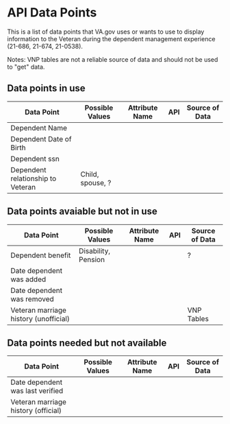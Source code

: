 # API Data Points

This is a list of data points that VA.gov uses or wants to use to display information to the Veteran during the dependent management experience (21-686, 21-674, 21-0538).

Notes: VNP tables are not a reliable source of data and should not be used to "get" data.

## Data points in use

| Data Point                       | Possible Values     | Attribute Name     | API | Source of Data |
| -------------------------------- | ------------------- |------------------- | --- | -------------- |
| Dependent Name                   |                     |                    |     |                |
| Dependent Date of Birth          |                     |                    |     |                |
| Dependent ssn                    |                     |                    |     |                |
| Dependent relationship to Veteran| Child, spouse, ?    |                    |     |                |



## Data points avaiable but not in use

| Data Point                           | Possible Values     | Attribute Name     | API | Source of Data |
| ------------------------------------ | ------------------- |------------------- | --- | -------------- |
| Dependent benefit                    | Disability, Pension |                    |     | ?              |
| Date dependent was added             |                     |                    |     |                |
| Date dependent was removed           |                     |                    |     |                |
| Veteran marriage history (unofficial)|                     |                    |     | VNP Tables     |


## Data points needed but not available

| Data Point                         | Possible Values     | Attribute Name     | API | Source of Data |
| ---------------------------------- | ------------------- |------------------- | --- | -------------- |
| Date dependent was last verified   |                     |                    |     |                |
| Veteran marriage history (official)|                     |                    |     |                |

